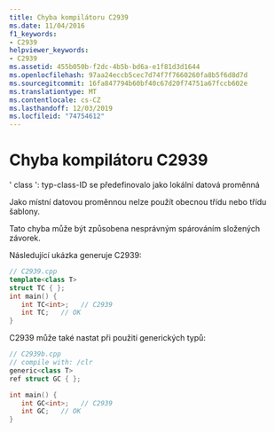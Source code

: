 ```yaml
---
title: Chyba kompilátoru C2939
ms.date: 11/04/2016
f1_keywords:
- C2939
helpviewer_keywords:
- C2939
ms.assetid: 455b050b-f2dc-4b5b-bd6a-e1f81d3d1644
ms.openlocfilehash: 97aa24eccb5cec7d74f7f7660260fa8b5f6d8d7d
ms.sourcegitcommit: 16fa847794b60bf40c67d20f74751a67fccb602e
ms.translationtype: MT
ms.contentlocale: cs-CZ
ms.lasthandoff: 12/03/2019
ms.locfileid: "74754612"
---
```

# <a name="compiler-error-c2939"></a>Chyba kompilátoru C2939

' class ': typ-class-ID se předefinovalo jako lokální datová proměnná

Jako místní datovou proměnnou nelze použít obecnou třídu nebo třídu šablony.

Tato chyba může být způsobena nesprávným spárováním složených závorek.

Následující ukázka generuje C2939:

```cpp
// C2939.cpp
template<class T>
struct TC { };
int main() {
   int TC<int>;   // C2939
   int TC;   // OK
}
```

C2939 může také nastat při použití generických typů:

```cpp
// C2939b.cpp
// compile with: /clr
generic<class T>
ref struct GC { };

int main() {
   int GC<int>;   // C2939
   int GC;   // OK
}
```
